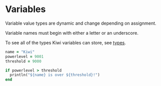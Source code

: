 # Variables

Variable value types are dynamic and change depending on assignment.

Variable names must begin with either a letter or an underscore.

To see all of the types Kiwi variables can store, see [types](types.md).

```ruby
name = "Kiwi"
powerlevel = 9001
threshold = 9000

if powerlevel > threshold
  println("${name} is over ${threshold}!")
end
```